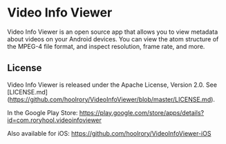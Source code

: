 # Video Info Viewer

Video Info Viewer is an open source app that allows you to view metadata about videos on your Android devices. You can view the atom structure of the MPEG-4 file format, and inspect resolution, frame rate, and more.

## License

Video Info Viewer is released under the Apache License, Version 2.0. See [LICENSE.md] (https://github.com/hoolrory/VideoInfoViewer/blob/master/LICENSE.md).

In the Google Play Store: https://play.google.com/store/apps/details?id=com.roryhool.videoinfoviewer

Also available for iOS: https://github.com/hoolrory/VideoInfoViewer-iOS
